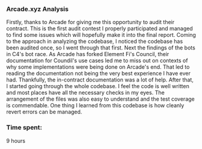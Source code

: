 ### Arcade.xyz Analysis

Firstly, thanks to Arcade for giving me this opportunity to audit their contract. This is the first audit contest I properly participated and managed to find some issues which will hopefully make it into the final report.
Coming to the approach in analyzing the codebase, I noticed the codebase has been audited once, so I went through that first. Next the findings of the bots in C4's bot race. As Arcade has forked Element Fi's Council, their documentation for Coundil's use cases led me to miss out on contexts of why some implementations were being done on Arcade's end. That led to reading the documentation not being the very best experience I have ever had. Thankfully, the in-contract documentation was a lot of help. After that, I started going through the whole codebase. 
I feel the code is well written and most places have all the necessary checks in my eyes. The arrangement of the files was also easy to understand and the test coverage is commendable. 
One thing I learned from this codebase is how cleanly revert errors can be managed.

### Time spent:
9 hours